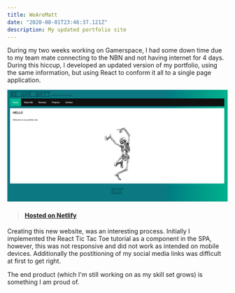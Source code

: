 ```yaml
---
title: WeAreMatt
date: "2020-08-01T23:46:37.121Z"
description: My updated portfolio site
---
```


During my two weeks working on Gamerspace, I had some down time due to my team mate 
connecting to the NBN and not having internet for 4 days. During this hiccup, I developed an updated version of my portfolio, using the same information, but using React to conform it all to a single page application.  

![Screenshot of the home page](./WAM1.png)

> #### [Hosted on Netlify](https://wearematt88.netlify.app/ "wearematt88.netlify.app")

Creating this new website, was an interesting process. Initially I implemented the React Tic Tac Toe tutorial as a component in the SPA, however, this was not responsive and did not work as intended on mobile devices. Additionally the postitioning of my social media links was difficult at first to get right.  

The end product (which I'm still working on as my skill set grows) is something I am proud of. 

